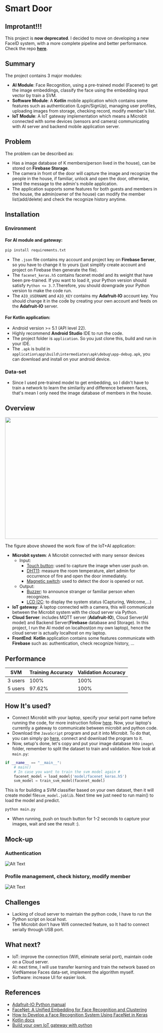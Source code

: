 # Smart Door
## Improtant!!!
This project is **now deprecated**. I decided to move on developing a new FaceID system, with a more complete pipeline and better performance. Check the repo **[here](https://github.com/hungnguyen2611/FaceID)**.
## Summary
The project contains 3 major modules:
* **AI Module**: Face Recognition, using a pre-trained model (Facenet) to get the image embeddings, classify the face using the embedding input vector by train a SVM.
* **Software Module**: A **Kotlin** mobile application which contains some features such as authentication (Login/SignUp), managing user profiles, uploading images from storage, checking record, modify member's list.
* **IoT Module**: A IoT gateway implementation which means a Microbit connected with some devices (sensors and camera) communicating with AI server and backend mobile application server.

## Problem
The problem can be described as:
* Has a image database of K members(person lived in the house), can be stored on **Firebase Storage**.
* The camera in front of the door will capture the image and recognize the people in the house, if familiar, unlock and open the door, otherwise, send the message to the admin's mobile application.
* The application supports some features for both guests and members in the house, the admin(owner of the house) can modify the member list(add/delete) and check the recognize history anytime.

## Installation

### Environment
#### For AI module and gateway:
```bash
pip install requirements.txt
```
* The ```.json``` file contains my account and project key on **Firebase Server**, so you have to change it to yours (just simplify create account and project on Firebase then generate the file).
* The ```facenet_keras.h5``` contains facenet model and its weight that have been pre-trained. If you want to load it, your Python version should satisfy ```Python <= 3.7```.Therefore, you should downgrade your Python version to make the code run.
* The ```AIO_USERNAME``` and ```AIO_KEY``` contains my **Adafruit-IO** account key. You should change it in the code by creating your own account and feeds on the **Adafruit-IO** server.

#### For Kotlin application:
* Android version >= 5.1 (API level 22).
* Highly recommend **Android Studio** IDE to run the code.
* The project folder is ```application```. So you just clone this, build and run in your IDE.
* The ```.apk``` is build in ```application\app\build\intermediates\apk\debug\app-debug.apk```, you can download and install on your android device.
### Data-set
* Since I used pre-trained model to get embedding, so I didn't have to train a network to learn the similarity and difference between faces, that's mean I only need the image database of members in the house. 


## Overview

<p style="text-align:center;"><img src="https://firebasestorage.googleapis.com/v0/b/mp212-ai.appspot.com/o/camera_capture%2FScreenshot%202022-03-23%20233414.png?alt=media&token=f4af20b9-585f-4f2e-8124-ee4403cdcf1b" width="600" height="400"></p>


The figure above showed the work flow of the IoT+AI application:
* **Microbit system**: A Microbit connected with many sensor devices
  * Input:
    * [Touch button](https://wiki.chipfc.com/index.php?title=Chipi_-_Touch_Key): used to capture the image when user push on.
    * [DHT11](https://wiki.chipfc.com/index.php?title=Chipi_-_Humidity_%26_Temperature_Sensor): measure the room temperature, alert admin for occurrence of fire and open the door immediately.
    * [Magnetic switch](https://wiki.chipfc.com/index.php?title=C%E1%BA%A3m_bi%E1%BA%BFn_m%E1%BB%9F_c%E1%BB%ADa_c%C3%B4ng_t%E1%BA%AFc_t%E1%BB%AB): used to detect the door is opened or not.
  * Output:
    * [Buzzer](https://wiki.chipfc.com/index.php?title=Chipi_-_Buzzer): to announce stranger or familiar person when recognizes.
    * [LCD I2C](https://lastminuteengineers.com/i2c-lcd-arduino-tutorial/): to display the system status (Capturing, Welcome,...)
* **IoT gateway**: A laptop connected with a camera, this will communicate between the Microbit system with the cloud server via Python.
* **Cloud Server**: includes MQTT server (**Adafruit-IO**), Cloud Server(AI model) and Backend Server(**Firebase** database and Storage). In this project, I run the AI model on localhost(on my own laptop), hence the cloud server is actually localhost on my laptop.
* **FrontEnd**: **Kotlin** application contains some features communicate with **Firebase** such as: authentication, check recognize history, ...

## Performance
| SVM     | Training Accuracy | Validation Accuracy
|---------|-------------------| ------------------
| 3 users | 100%              | 100%
| 5 users | 97.62%            | 100%

## How It's used?
* Connect Microbit with your laptop, specify your serial port name before running the code, for more instruction follow [here](https://firebasestorage.googleapis.com/v0/b/mp212-ai.appspot.com/o/camera_capture%2FSerial%20Simulation_en_v0.docx.pdf?alt=media&token=058d0480-42ef-49a1-b29c-cb26f804a784). Now, your laptop's currently a gateway to communicate between microbit and python code.
* Download the `JavaScript` program and put it into Microbit. To do that, you can simply go [here](https://makecode.microbit.org/_LTgHce4LpECk), connect and download the program to it.
* Now, setup's done, let's copy and put your image database into ```image\``` folder, remember to split the dataset to train and validation. Now look at ```main.py```:
```python
if __name__ == "__main__":
    # main()
    # In case you want to train the svm model again #
    facenet_model = load_model('model/facenet_keras.h5')
    svm_model = train_svm_model(facenet_model)
```
This is for building a SVM classifier based on your own dataset, then it will create model file```svm_model.joblib```. Next time we just need to run main() to load the model and predict.
```bash
python main.py
```

* When running, push on touch button for 1-2 seconds to capture your images, wait and see the result :).

## Mock-up
### Authentication
![Alt Text](https://firebasestorage.googleapis.com/v0/b/mp212-ai.appspot.com/o/camera_capture%2Fauthentication.gif?alt=media&token=8112af09-defe-42e6-aa74-20fb8ae78cbf)

### Profile management, check history, modify member
![Alt Text](https://firebasestorage.googleapis.com/v0/b/mp212-ai.appspot.com/o/camera_capture%2Fotherfeatures.gif?alt=media&token=3180b4c9-9c96-43bb-8a01-279c94b27bf1)

## Challenges
* Lacking of cloud server to maintain the python code, I have to run the Python script on local host.
* The Microbit don't have Wifi connected feature, so It had to connect serially through USB port.

## What next?
* IoT: improve the connection (Wifi, eliminate serial port), maintain code on a Cloud server.
* AI: next time, I will use transfer learning and train the network based on VietNamese Faces data-set, implement the algorithm myself.
* Software: increase UI for easier look.

## References
* [Adafruit-IO Python manual](https://adafruit-io-python-client.readthedocs.io/en/latest/)
* [FaceNet: A Unified Embedding for Face Recognition and Clustering](https://arxiv.org/pdf/1503.03832.pdf)
* [How to Develop a Face Recognition System Using FaceNet in Keras](https://machinelearningmastery.com/how-to-develop-a-face-recognition-system-using-facenet-in-keras-and-an-svm-classifier/)
* [Kotlin docs](https://kotlinlang.org/docs/home.html)
* [Build your own IoT gateway with python](https://www.studocu.com/vn/document/hcmc-university-of-technology/computer-architecture/build-your-own-io-t-gateway-with-python/23237989)

